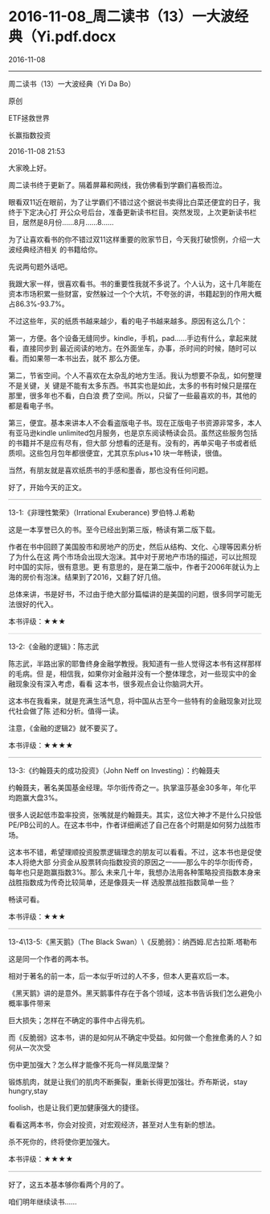 # 2016-11-08_周二读书（13）一大波经典（Yi.pdf.docx

2016-11-08

----

周⼆读书（13）⼀⼤波经典（Yi Da Bo）

原创

ETF拯救世界

⻓赢指数投资

2016\-11\-08 21:53

⼤家晚上好。

周⼆读书终于更新了。隔着屏幕和⽹线，我仿佛看到学霸们喜极⽽泣。

眼看双11近在眼前，为了让学霸们不错过这个据说书卖得⽐⽩菜还便宜的⽇⼦，我终于下定决⼼打 开公众号后台，准备更新读书栏⽬。突然发现，上次更新读书栏⽬，居然是8⽉份……8⽉……8……

为了让喜欢看书的你不错过双11这样重要的败家节⽇，今天我打破惯例，介绍⼀⼤波经典经济相关 的书籍给你。

先说两句题外话吧。

我跟⼤家⼀样，很喜欢看书。书的重要性我就不多说了。个⼈认为，这⼗⼏年能在资本市场积累⼀些财富，安然躲过⼀个个⼤坑，不夸张的讲，书籍起到的作⽤⼤概占86\.3%\-93\.7%。

不过这些年，买的纸质书越来越少，看的电⼦书越来越多。原因有这么⼏个：

第⼀，⽅便。各个设备⽆缝同步。kindle，⼿机，pad……⼿边有什么，拿起来就看，直接同步到 最近阅读的地⽅。在外⾯坐⻋，办事，杀时间的时候，随时可以看。⽽如果带⼀本书出去，就不 那么⽅便。

第⼆，节省空间。个⼈不喜欢在太杂乱的地⽅⽣活。我认为想要不杂乱，如何整理不是关键，关 键是不能有太多东⻄。书其实也是如此，太多的书有时候只是摆在那⾥，很多年也不看，⽩⽩浪 费了空间。所以，只留了⼀些最喜欢的书，其他的都是看电⼦书。

第三，便宜。基本来讲本⼈不会看盗版电⼦书。现在正版电⼦书资源⾮常多，本⼈有亚⻢逊kindle unlimited包⽉服务，也是京东阅读畅读会员。虽然这些服务包括的书籍并不是应有尽有，但⼤部 分想看的还是有。没有的，再单买电⼦书或者纸质呗。这些包⽉包年都很便宜，尤其京东plus\+10 块⼀年畅读，很值。

当然，有朋友就是喜欢纸质书的⼿感和墨⾹，那也没有任何问题。

好了，开始今天的正⽂。

![](data:image/png;base64,iVBORw0KGgoAAAANSUhEUgAACNQAAAAICAIAAAC0g6deAAAACXBIWXMAAA7EAAAOxAGVKw4bAAAAtElEQVR4nO3ZMQqDQBCG0WylFiJs41Vs1HNa23g7TyATg7lBAsvCe9Uw1df/KSJeAAAAAAAA8A9p3/fnGsexbAoAAAAAAABV67oubdtWOgMAAAAAAIDq5ZynaTI+AQAAAAAA8Kuc8zzP9/Edn/q+X9e1dBUAAAAAAABVapompRQRn/FpGIZlWe5X6SoAAAAAAADqlo7jsDwBAAAAAADwF+k8z7ZtS2cAAAAAAABQq4i4ruu534B/Htt6hNisAAAAAElFTkSuQmCC)

13\-1:《⾮理性繁荣》（Irrational Exuberance\) 罗伯特\.J\.希勒

这是⼀本享誉已久的书。⾄今已经出到第三版，畅读有第⼆版下载。

作者在书中回顾了美国股市和房地产的历史，然后从结构、⽂化、⼼理等因素分析了为什么在这 两个市场会出现⼤泡沫。其中对于房地产市场的描述，可以⽐照现时中国的实际，很有意思。更 有意思的，是在第⼆版中，作者于2006年就认为上海的房价有泡沫。结果到了2016，⼜翻了好⼏倍。

总体来讲，书是好书，不过由于绝⼤部分篇幅讲的是美国的问题，很多同学可能⽆法很好的代⼊。

本书评级：★★★

![](data:image/png;base64,iVBORw0KGgoAAAANSUhEUgAACNQAAAAMCAIAAAAvEuVIAAAACXBIWXMAAA7EAAAOxAGVKw4bAAAA40lEQVR4nO3ZsY2EMBRF0TUCIWSQiCkFAtdJSgHURRPgmdVsB4tkMTon+j97+Q055x8AAAAAAAC4QxCfAAAAAAAAuIv4BAAAAAAAwG3Cvu+fa5qmslMAAAAAAAB4tLquw7qupWcAAAAAAADweDHGeZ7FJwAAAAAAAP4rxphSaprmLz61bbssS+lVAAAAAAAAPNI4jlVVXdf1G5+6rksp9X1fehUAAAAAAADPFrZtU54AAAAAAAC4RTiOYxiG0jMAAAAAAAB4qpzzeZ6fO7yfsmsAAAAAAAD4GuITAAAAAAAAt3kBGKUq1gWhBZwAAAAASUVORK5CYII=)

13\-2:《⾦融的逻辑》：陈志武

陈志武，半路出家的耶鲁终身⾦融学教授。我知道有⼀些⼈觉得这本书有这样那样的⽑病。但 是，相信我，如果你对⾦融并没有⼀个整体理念，对⼀些现实中的⾦融现象没有深⼊考虑，看看 这本书，很多观点会让你脑洞⼤开。

这本书在我看来，就是充满⽣活⽓息，将中国从古⾄今⼀些特有的⾦融现象对⽐现代社会做了陈 述和分析。值得⼀读。

注意，《⾦融的逻辑2》就不要买了。

本书评级：★★★★

![](data:image/png;base64,iVBORw0KGgoAAAANSUhEUgAACNQAAAAICAIAAAC0g6deAAAACXBIWXMAAA7EAAAOxAGVKw4bAAAAm0lEQVR4nO3ZsQnEIABA0VgE1wjYieC8zpOJrFPkSDi4AU6QhPcm+P0PvfflFmNcAAAAAAAA4A+htTa7AQAAAAAAgDfIOZtPAAAAAAAADFBr3bbtN5/WdZ0bBAAAAAAAwEOVUlJKx3F851O+za4CAAAAAADg2a755DwBAAAAAAAwRNj33XkCAAAAAABgiHCe5+wGAAAAAAAAXuIDXrUY/Jj+P/QAAAAASUVORK5CYII=)

13\-3:《约翰聂夫的成功投资》（John Neff on Investing）：约翰聂夫

约翰聂夫，著名美国基⾦经理。华尔街传奇之⼀。执掌温莎基⾦30多年，年化平均跑赢⼤盘3%。

很多⼈说起低市盈率投资，张嘴就是约翰聂夫。其实，这位⼤神才不是什么只投低PE/PB公司的⼈。在这本书中，作者详细阐述了⾃⼰在各个时期是如何努⼒战胜市场。

这本书不错，希望理顺投资股票逻辑理念的朋友可以看看。不过，这本书也是促使本⼈将绝⼤部 分资⾦从股票转向指数投资的原因之⼀——那么⽜的华尔街传奇，每年也只是跑赢指数3%。那么 未来⼏⼗年，我想办法⽤各种策略投资指数本身来战胜指数成为传奇⽐较简单，还是像聂夫⼀样 选股票战胜指数简单⼀些？

畅读可看。

本书评级：★★★

![](data:image/png;base64,iVBORw0KGgoAAAANSUhEUgAACNQAAAAICAIAAAC0g6deAAAACXBIWXMAAA7EAAAOxAGVKw4bAAAArUlEQVR4nO3ZMQqDQBRF0Xxre0GLWYKNIC5V1+HmBGEkMStIhGHgnOqVr7+Rc34BAAAAAADAE2Lbtnu1bVv2CgAAAAAAAFXrui7WdS19AwAAAAAAgOqllMZxFJ8AAAAAAAD4V0ppmqbzPL/xqe/7ZVlKvwIAAAAAAKBWEZFzfsenYRjmeW6apvQlAAAAAAAA6hb7vitPAAAAAAAAPCKO41CeAAAAAAAA+Fn+uPcFtYsh51fkEnMAAAAASUVORK5CYII=)

13\-4\\13\-5:《⿊天鹅》（The Black Swan）\\《反脆弱》：纳⻄姆\.尼古拉斯\.塔勒布

这是同⼀个作者的两本书。

相对于著名的前⼀本，后⼀本似乎听过的⼈不多，但本⼈更喜欢后⼀本。

《⿊天鹅》讲的是意外。⿊天鹅事件存在于各个领域，这本书告诉我们怎么避免⼩概率事件带来

巨⼤损失；怎样在不确定的事件中占得先机。

⽽《反脆弱》这本书，讲的是如何从不确定中受益。如何做⼀个愈挫愈勇的⼈？如何从⼀次次受

伤中更加强⼤？怎么样才能像不死⻦⼀样凤凰涅槃？

锻炼肌⾁，就是让我们的肌⾁不断撕裂，重新⻓得更加强壮。乔布斯说，stay hungry,stay

foolish，也是让我们更加健康强⼤的捷径。

看看这两本书，你会对投资，对宏观经济，甚⾄对⼈⽣有新的想法。

杀不死你的，终将使你更加强⼤。

本书评级：★★★★

![](data:image/png;base64,iVBORw0KGgoAAAANSUhEUgAACNQAAAAMCAIAAAAvEuVIAAAACXBIWXMAAA7EAAAOxAGVKw4bAAAAxUlEQVR4nO3ZsQnDMBRF0agwWkPgThg0r+fxRK5dKDgJZIEPQuac6pWvv6n3/gIAAAAAAIAISXwCAAAAAAAgivgEAAAAAABAmHSe53flnMdeAQAAAAAAYHZp3/fRHwAAAAAAAHiCWqv4BAAAAAAAQIDWWinlH5+WZRl7CAAAAAAAgElt27au63Vdv/hUP0a/AgAAAAAAYG53fFKeAAAAAAAACJGO41CeAAAAAAAACJF676M/AAAAAAAA8BDiEwAAAAAAAGHe6s8k9LHF9kwAAAAASUVORK5CYII=)

好了，这五本基本够你看两个⽉的了。

咱们明年继续读书……


